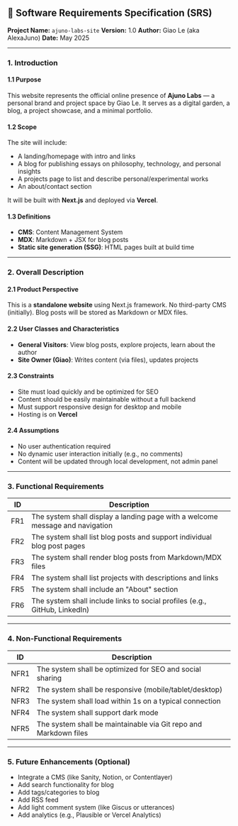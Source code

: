 ## 🧾 Software Requirements Specification (SRS)

**Project Name:** `ajuno-labs-site`
**Version:** 1.0
**Author:** Giao Le (aka AlexaJuno)
**Date:** May 2025

---

### 1. **Introduction**

#### 1.1 Purpose

This website represents the official online presence of **Ajuno Labs** — a personal brand and project space by Giao Le. It serves as a digital garden, a blog, a project showcase, and a minimal portfolio.

#### 1.2 Scope

The site will include:

* A landing/homepage with intro and links
* A blog for publishing essays on philosophy, technology, and personal insights
* A projects page to list and describe personal/experimental works
* An about/contact section

It will be built with **Next.js** and deployed via **Vercel**.

#### 1.3 Definitions

* **CMS**: Content Management System
* **MDX**: Markdown + JSX for blog posts
* **Static site generation (SSG)**: HTML pages built at build time

---

### 2. **Overall Description**

#### 2.1 Product Perspective

This is a **standalone website** using Next.js framework. No third-party CMS (initially). Blog posts will be stored as Markdown or MDX files.

#### 2.2 User Classes and Characteristics

* **General Visitors**: View blog posts, explore projects, learn about the author
* **Site Owner (Giao)**: Writes content (via files), updates projects

#### 2.3 Constraints

* Site must load quickly and be optimized for SEO
* Content should be easily maintainable without a full backend
* Must support responsive design for desktop and mobile
* Hosting is on **Vercel**

#### 2.4 Assumptions

* No user authentication required
* No dynamic user interaction initially (e.g., no comments)
* Content will be updated through local development, not admin panel

---

### 3. **Functional Requirements**

| ID  | Description                                                                   |
| --- | ----------------------------------------------------------------------------- |
| FR1 | The system shall display a landing page with a welcome message and navigation |
| FR2 | The system shall list blog posts and support individual blog post pages       |
| FR3 | The system shall render blog posts from Markdown/MDX files                    |
| FR4 | The system shall list projects with descriptions and links                    |
| FR5 | The system shall include an "About" section                                   |
| FR6 | The system shall include links to social profiles (e.g., GitHub, LinkedIn)    |

---

### 4. **Non-Functional Requirements**

| ID   | Description                                                      |
| ---- | ---------------------------------------------------------------- |
| NFR1 | The system shall be optimized for SEO and social sharing         |
| NFR2 | The system shall be responsive (mobile/tablet/desktop)           |
| NFR3 | The system shall load within 1s on a typical connection          |
| NFR4 | The system shall support dark mode                               |
| NFR5 | The system shall be maintainable via Git repo and Markdown files |

---

### 5. **Future Enhancements (Optional)**

* Integrate a CMS (like Sanity, Notion, or Contentlayer)
* Add search functionality for blog
* Add tags/categories to blog
* Add RSS feed
* Add light comment system (like Giscus or utterances)
* Add analytics (e.g., Plausible or Vercel Analytics)